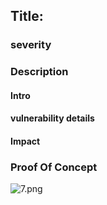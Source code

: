 ## Title: 

### severity

### Description

#### Intro

#### vulnerability details

#### Impact

### Proof Of Concept

![7.png](../../attachments/png/7.png)